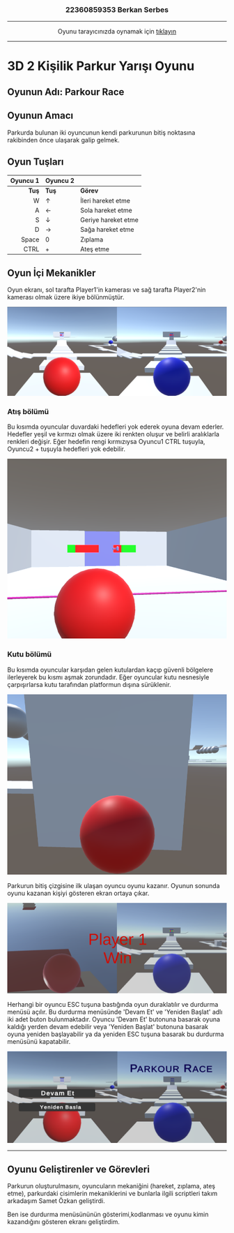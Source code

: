 <h3 align="center">22360859353 Berkan Serbes</h3>

<hr>
<p align="center">Oyunu tarayıcınızda oynamak için <a href="https://simmer.io/@berkanserbes/parkour-race" target="_blank"> tıklayın</a></p>
<hr>

# 3D 2 Kişilik Parkur Yarışı Oyunu 

## Oyunun Adı: Parkour Race 

## Oyunun Amacı
Parkurda bulunan iki oyuncunun kendi parkurunun bitiş noktasına rakibinden önce ulaşarak galip gelmek.

## Oyun Tuşları

| **Oyuncu 1** | **Oyuncu 2** |      |
|-------------:|-------------|-------|
| **Tuş**      | **Tuş**     | **Görev** |
| W            |    ↑        | İleri hareket etme         |
| A            |    ←        | Sola hareket etme          |
| S            |    ↓        | Geriye hareket etme        |
| D            |    →        | Sağa hareket etme          |
| Space        |    0        | Zıplama                    |
| CTRL         |    +        | Ateş etme                  |

## Oyun İçi Mekanikler

Oyun ekranı, sol tarafta Player1'in kamerası ve sağ tarafta Player2'nin kamerası olmak üzere ikiye bölünmüştür.

![Dual Camera](https://github.com/berkanserbes/OyunProgramlama_VizeProjesi/blob/main/ScreenShot/DualCamera.png?raw=true)

### Atış bölümü

Bu kısımda oyuncular duvardaki hedefleri yok ederek oyuna devam ederler. Hedefler yeşil ve kırmızı olmak üzere iki renkten oluşur ve belirli aralıklarla renkleri değişir. Eğer hedefin rengi kırmızıysa Oyuncu1 CTRL tuşuyla, Oyuncu2 + tuşuyla hedefleri yok edebilir.

![Target Area](https://github.com/berkanserbes/OyunProgramlama_VizeProjesi/blob/main/ScreenShot/ShootTarget.png?raw=true)

### Kutu bölümü

Bu kısımda oyuncular karşıdan gelen kutulardan kaçıp güvenli bölgelere ilerleyerek bu kısmı aşmak zorundadır. Eğer oyuncular kutu nesnesiyle çarpışırlarsa kutu tarafından platformun dışına sürüklenir.

![Box Collision](https://github.com/berkanserbes/OyunProgramlama_VizeProjesi/blob/main/ScreenShot/BoxCollision.png?raw=true)


Parkurun bitiş çizgisine ilk ulaşan oyuncu oyunu kazanır. Oyunun sonunda oyunu kazanan kişiyi gösteren ekran ortaya çıkar.

![Winner Screen](https://github.com/berkanserbes/OyunProgramlama_VizeProjesi/blob/main/ScreenShot/WinnerScreen.png?raw=true)


Herhangi bir oyuncu ESC tuşuna bastığında oyun duraklatılır ve durdurma menüsü açılır. Bu durdurma menüsünde 'Devam Et' ve 'Yeniden Başlat' adlı iki adet buton bulunmaktadır. Oyuncu 'Devam Et' butonuna basarak oyuna kaldığı yerden devam edebilir veya 'Yeniden Başlat' butonuna basarak oyuna yeniden başlayabilir ya da yeniden ESC tuşuna basarak bu durdurma menüsünü kapatabilir.

![Pause Menu](https://github.com/berkanserbes/OyunProgramlama_VizeProjesi/blob/main/ScreenShot/PauseMenu.png?raw=true)

<hr>

## Oyunu Geliştirenler ve Görevleri

Parkurun oluşturulmasını, oyuncuların mekaniğini (hareket, zıplama, ateş etme), parkurdaki cisimlerin mekaniklerini ve bunlarla ilgili scriptleri takım arkadaşım Samet Özkan geliştirdi.

Ben ise durdurma menüsününün gösterimi,kodlanması ve oyunu kimin kazandığını gösteren ekranı geliştirdim.
